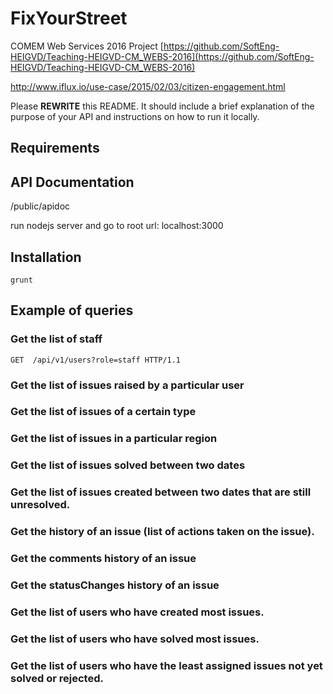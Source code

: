 # FixYourStreet
COMEM Web Services 2016 Project
[https://github.com/SoftEng-HEIGVD/Teaching-HEIGVD-CM_WEBS-2016](https://github.com/SoftEng-HEIGVD/Teaching-HEIGVD-CM_WEBS-2016)

http://www.iflux.io/use-case/2015/02/03/citizen-engagement.html

Please **REWRITE** this README.
It should include a brief explanation of the purpose of your API and instructions on how to run it locally.

## Requirements

## API Documentation

/public/apidoc

run nodejs server and go to root url: localhost:3000


## Installation

```
grunt
```
## Example of queries
### Get the list of staff

```http
GET  /api/v1/users?role=staff HTTP/1.1
```

### Get the list of issues raised by a particular user
### Get the list of issues of a certain type
### Get the list of issues in a particular region
### Get the list of issues solved between two dates
### Get the list of issues created between two dates that are still unresolved.

### Get the history of an issue (list of actions taken on the issue).
### Get the comments history of an issue
### Get the statusChanges history of an issue

### Get the list of users who have created most issues.

### Get the list of users who have solved most issues.
### Get the list of users who have the least assigned issues not yet solved or rejected.
